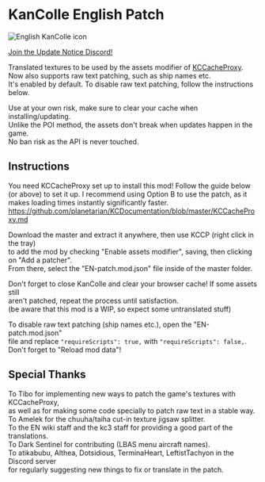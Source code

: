 # KanColle English Patch
![English KanColle icon](https://i.imgur.com/kYiiHRo.png)

[Join the Update Notice Discord!](https://discord.gg/krMeMKB)

Translated textures to be used by the assets modifier of [KCCacheProxy](https://github.com/Tibowl/KCCacheProxy/wiki/Installation-and-setup).\
Now also supports raw text patching, such as ship names etc.\
It's enabled by default. To disable raw text patching, follow the instructions below.

Use at your own risk, make sure to clear your cache when installing/updating.\
Unlike the POI method, the assets don't break when updates happen in the game.\
No ban risk as the API is never touched.

## Instructions
You need KCCacheProxy set up to install this mod! Follow the guide below (or above) to set it up.
I recommend using Option B to use the patch, as it makes loading times instantly significantly faster.
https://github.com/planetarian/KCDocumentation/blob/master/KCCacheProxy.md

Download the master and extract it anywhere, then use KCCP (right click in the tray)\
to add the mod by checking "Enable assets modifier", saving, then clicking on "Add a patcher".\
From there, select the "EN-patch.mod.json" file inside of the master folder.

Don't forget to close KanColle and clear your browser cache! If some assets still\
aren't patched, repeat the process until satisfaction.\
(be aware that this mod is a WIP, so expect some untranslated stuff)

To disable raw text patching (ship names etc.), open the "EN-patch.mod.json"\
file and replace `"requireScripts": true,` with `"requireScripts": false,`.\
Don't forget to "Reload mod data"!

## Special Thanks

To Tibo for implementing new ways to patch the game's textures with KCCacheProxy,\
as well as for making some code specially to patch raw text in a stable way.\
To Amelek for the chuuha/taiha cut-in texture jigsaw splitter.\
To the EN wiki staff and the kc3 staff for providing a good part of the translations.\
To Dark Sentinel for contributing (LBAS menu aircraft names).\
To atikabubu, Althea, Dotsidious, TerminaHeart, LeftistTachyon in the Discord server\
for regularly suggesting new things to fix or translate in the patch.
